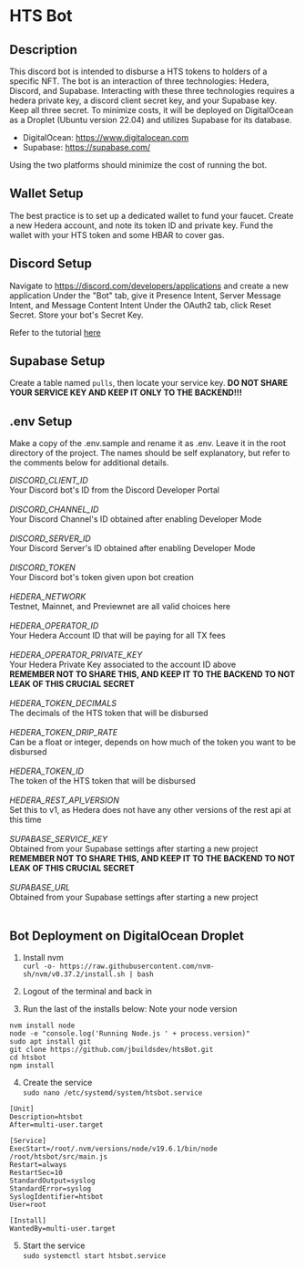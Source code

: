 # HTS Bot

## Description

This discord bot is intended to disburse a HTS tokens to holders of a specific NFT.
The bot is an interaction of three technologies: Hedera, Discord, and Supabase.
Interacting with these three technologies requires a hedera private key, a discord client secret key, and your Supabase key. Keep all three secret.
To minimize costs, it will be deployed on DigitalOcean as a Droplet (Ubuntu version 22.04)
and utilizes Supabase for its database.

- DigitalOcean: https://www.digitalocean.com
- Supabase: https://supabase.com/

Using the two platforms should minimize the cost of running the bot.

## Wallet Setup

The best practice is to set up a dedicated wallet to fund your faucet. Create a new Hedera account, and note its token ID and private key.
Fund the wallet with your HTS token and some HBAR to cover gas.

## Discord Setup

Navigate to https://discord.com/developers/applications and create a new application
Under the "Bot" tab, give it Presence Intent, Server Message Intent, and Message Content Intent
Under the OAuth2 tab, click Reset Secret. Store your bot's Secret Key.

Refer to the tutorial [here](https://www.youtube.com/watch?v=Q7Hgp6bg0kI&list=PL_cUvD4qzbkwA7WITceoc2_FFjQsBkwX7)

## Supabase Setup

Create a table named `pulls`, then locate your service key.
**DO NOT SHARE YOUR SERVICE KEY AND KEEP IT ONLY TO THE BACKEND!!!**

## .env Setup

Make a copy of the .env.sample and rename it as .env. Leave it in the root directory of the project.
The names should be self explanatory, but refer to the comments below for additional details.

_DISCORD_CLIENT_ID_<br>
Your Discord bot's ID from the Discord Developer Portal<br><br>
_DISCORD_CHANNEL_ID_<br>
Your Discord Channel's ID obtained after enabling Developer Mode<br><br>
_DISCORD_SERVER_ID_<br>
Your Discord Server's ID obtained after enabling Developer Mode<br><br>
_DISCORD_TOKEN_<br>
Your Discord bot's token given upon bot creation<br><br>
_HEDERA_NETWORK_<br>
Testnet, Mainnet, and Previewnet are all valid choices here<br><br>
_HEDERA_OPERATOR_ID_<br>
Your Hedera Account ID that will be paying for all TX fees<br><br>
_HEDERA_OPERATOR_PRIVATE_KEY_<br>
Your Hedera Private Key associated to the account ID above<br>**REMEMBER NOT TO SHARE THIS, AND KEEP IT TO THE BACKEND TO NOT LEAK OF THIS CRUCIAL SECRET**<br><br>
_HEDERA_TOKEN_DECIMALS_<br>
The decimals of the HTS token that will be disbursed<br><br>
_HEDERA_TOKEN_DRIP_RATE_<br>
Can be a float or integer, depends on how much of the token you want to be disbursed<br><br>
_HEDERA_TOKEN_ID_<br>
The token of the HTS token that will be disbursed<br><br>
_HEDERA_REST_API_VERSION_<br>
Set this to v1, as Hedera does not have any other versions of the rest api at this time<br><br>
_SUPABASE_SERVICE_KEY_<br>
Obtained from your Supabase settings after starting a new project<br>**REMEMBER NOT TO SHARE THIS, AND KEEP IT TO THE BACKEND TO NOT LEAK OF THIS CRUCIAL SECRET**<br><br>
_SUPABASE_URL_<br>
Obtained from your Supabase settings after starting a new project<br><br>

## Bot Deployment on DigitalOcean Droplet

1. Install nvm<br>
   `curl -o- https://raw.githubusercontent.com/nvm-sh/nvm/v0.37.2/install.sh | bash`

2. Logout of the terminal and back in

3. Run the last of the installs below:
   Note your node version

```
nvm install node
node -e "console.log('Running Node.js ' + process.version)"
sudo apt install git
git clone https://github.com/jbuildsdev/htsBot.git
cd htsbot
npm install
```

4. Create the service<br>
   `sudo nano /etc/systemd/system/htsbot.service`

```
[Unit]
Description=htsbot
After=multi-user.target

[Service]
ExecStart=/root/.nvm/versions/node/v19.6.1/bin/node /root/htsbot/src/main.js
Restart=always
RestartSec=10
StandardOutput=syslog
StandardError=syslog
SyslogIdentifier=htsbot
User=root

[Install]
WantedBy=multi-user.target
```

5. Start the service<br>
   `sudo systemctl start htsbot.service`
